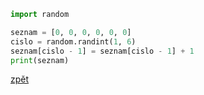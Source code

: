 ```python
import random

seznam = [0, 0, 0, 0, 0, 0]
cislo = random.randint(1, 6)
seznam[cislo - 1] = seznam[cislo - 1] + 1
print(seznam)
```

[zpět](../../programovani_uvod.md#úkol-10-5)